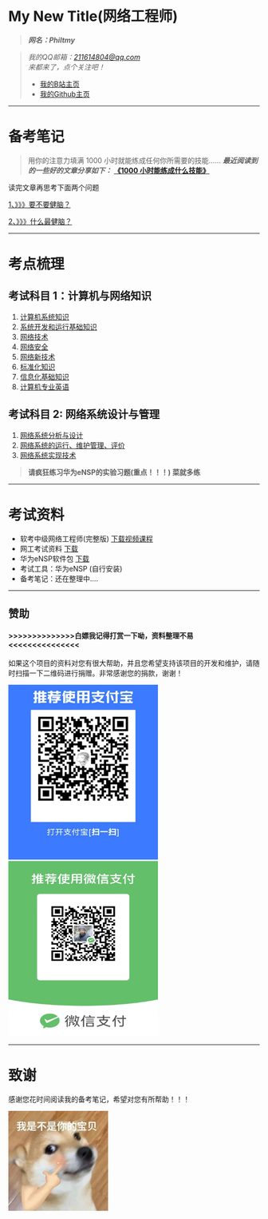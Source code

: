 # My New Title(网络工程师)
> ***网名：Philtmy***

> *我的QQ邮箱：211614804@qq.com*            
> *来都来了，点个关注吧！*
>- [我的B站主页](https://space.bilibili.com/282990762)
>- [我的Github主页](http://github.com/Philtmy) 

---

# 备考笔记
> 用你的注意力填满 1000 小时就能练成任何你所需要的技能……
>***最近阅读到的一些好的文章分享如下：***
>**[《1000 小时能练成什么技能》](https://philtmy.github.io/brief-introduction/)**

读完文章再思考下面两个问题

[1、》》》要不要健脑？](https://philtmy.github.io/why-exercise-the-brain/)

[2、》》》什么最健脑？](https://philtmy.github.io/what-exercise-the-brain/)

---

# 考点梳理

考试科目 1：计算机与网络知识
-
1. [计算机系统知识](https://nullnopass.github.io/Knowledge-of-computer-systems_Tmy/)
2. [系统开发和运行基础知识](https://nullnopass.github.io/Fundamentals-of-system-development-and-operation_Tmy/)
3. [网络技术](https://nullnopass.github.io/Network-technology_Tmy/)
4. [网络安全](https://nullnopass.github.io/Cybersecurity_Tmy/)
5. [网络新技术](https://nullnopass.github.io/New-technologies-in-the-network_Tmy/)
6. [标准化知识](https://nullnopass.github.io/Standardized-knowledge_Tmy/)
7. [信息化基础知识](https://nullnopass.github.io/Basic-knowledge-of-informatization_Tmy/)
8. [计算机专业英语](https://nullnopass.github.io/English-for-Computer-Professionals_Tmy/)

考试科目 2∶ 网络系统设计与管理
-
1. [网络系统分析与设计](https://nullnopass.github.io/Network-system-analysis-and-design_Tmy/)
2. [网络系统的运行、维护管理、评价](https://nullnopass.github.io/Operation-maintenance-management-and-evaluation-of-network-systems_Tmy/)
3. [网络系统实现技术](https://nullnopass.github.io/Network-system-implementation-technology_Tmy/)

>**请疯狂练习华为eNSP的实验习题(重点！！！) 菜就多练**





---
# 考试资料
- 软考中级网络工程师(完整版) [下载视频课程](https://pan.quark.cn/s/c23e76b2ddbd)
- 网工考试资料 [下载](https://www.123pan.com/s/w075Vv-n2aFv.html)
- 华为eNSP软件包 [下载](https://www.123pan.com/s/w075Vv-22aFv.html)
- 考试工具：华为eNSP (自行安装)
- 备考笔记：还在整理中....


---


## 赞助

#### >>>>>>>>>>>>>>白嫖我记得打赏一下呦，资料整理不易<<<<<<<<<<<<<<<

如果这个项目的资料对您有很大帮助，并且您希望支持该项目的开发和维护，请随时扫描一下二维码进行捐赠。非常感谢您的捐款，谢谢！

<img src="./images/支付宝支付.jpg" width="300" height="350"><img src="./images/微信支付.jpg" width="300" height="350">



---

# 致谢

感谢您花时间阅读我的备考笔记，希望对您有所帮助！！！

<img src="./images/6.png" width="200" height="200">


